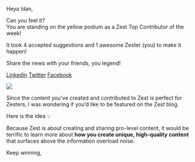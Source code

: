 Heya Idan,

Can you feel it? \
You are standing on the yellow podium as a Zest Top Contributor of the
week!

It took 4 accepted suggestions and 1 awesome Zester
(you) to make it happen!

Share the news with your friends, you legend!

[Linkedin](https://www.linkedin.com/sharing/share-offsite/?url=https%3A%2F%2Fzest.is%2Fcontribute-content%2F%23lemonboard)
[Twitter](https://twitter.com/intent/tweet?text=Guess%20who%20is%20Zest%27s%20top%20contributor%20of%20the%20weeeek!%20%F0%9F%A5%87&url=https%3A%2F%2Fzest.is%2Fcontribute-content%2F%23lemonboard&related=)
[Facebook](https://www.facebook.com/sharer.php?u=https%3A%2F%2Fzest.is%2Fcontribute-content%2F%23lemonboard)

![](https://zest-app.s3-eu-west-1.amazonaws.com/assets.notifications/suggestions-email/top.contributor/top_contributor_orig_200.gif)

Since the content you’ve created and contributed to Zest is perfect for
Zesters, I was wondering if you’d like to be featured on the Zest blog.

Here is the idea 💡

Because Zest is about creating and sharing pro-level content, it would
be terrific to learn more about **how you create unique, high-quality
content** that surfaces above the information overload noise.

Keep winning,
